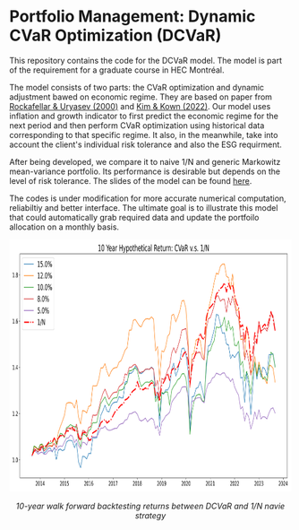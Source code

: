 # Portfolio Management: Dynamic CVaR Optimization (DCVaR) 
This repository contains the code for the DCVaR model. The model is part of the requirement for a graduate course in HEC Montréal. 

The model consists of two parts: the CVaR optimization and dynamic adjustment bawed on economic regime. They are based on paper from [Rockafellar & Uryasev (2000)](https://www.ise.ufl.edu/uryasev/files/2011/11/CVaR1_JOR.pdf) and [Kim & Kown (2022)](https://ideas.repec.org/a/pal/assmgt/v24y2023i2d10.1057_s41260-022-00296-8.html). Our model uses inflation and growth indicator to first predict the economic regime for the next period and then perform CVaR optimization using historical data corresponding to that specific regime. It also, in the meanwhile, take into account the client's individual risk tolerance and also the ESG requirment.

After being developed, we compare it to naive 1/N and generic Markowitz mean-variance portfolio. Its performance is desirable but depends on the level of risk tolerance. The slides of the model can be found [here](https://www.dropbox.com/scl/fi/0jtyb94ayen9xm9srp0bq/DCVaR.pdf?rlkey=rgx15vu7li3jx5voi6guy0ac9&dl=0).

The codes is under modification for more accurate numerical computation, reliabiltiy and better interface. The ultimate goal is to illustrate this model that could automatically grab required data and update the portfoilo allocation on a monthly basis. 


<p align="center">
  <img src="Output/FIGURE/Results/return/10_year_WF0.05.png" alt="Screenshot 1" width="800" height="450">
</p>
<p align="center">
  <em>10-year walk forward backtesting returns between DCVaR and 1/N navie strategy </em>
</p>

